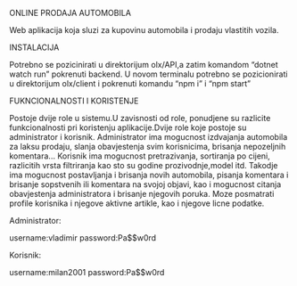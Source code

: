 ONLINE PRODAJA AUTOMOBILA

Web aplikacija koja sluzi za kupovinu automobila i prodaju vlastitih vozila.

INSTALACIJA

Potrebno se pozicinirati u direktorijum olx/API,a zatim komandom “dotnet watch run” pokrenuti backend. U novom terminalu potrebno se pozicionirati u direktorijum olx/client i pokrenuti komandu “npm i” i “npm start”

FUKNCIONALNOSTI I KORISTENJE

Postoje dvije role u sistemu.U zavisnosti od role, ponudjene su razlicite funkcionalnosti pri koristenju aplikacije.Dvije role koje postoje su administrator i korisnik.
Administrator ima mogucnost izdvajanja automobila za laksu prodaju, slanja obavjestenja svim korisnicima, brisanja nepozeljnih komentara...
Korisnik ima mogucnost pretrazivanja, sortiranja po cijeni, razlicitih vrsta filtriranja kao sto su godine prozivodnje,model itd.
Takodje ima mogucnost postavljanja i brisanja novih automobila, pisanja komentara i brisanje sopstvenih ili komentara na svojoj objavi, kao i mogucnost citanja obavjestenja
administratora i brisanje njegovih poruka.
Moze posmatrati profile korisnika i njegove aktivne artikle, kao i njegove licne podatke.

Administrator:

username:vladimir
password:Pa$$w0rd

Korisnik:

username:milan2001
password:Pa$$w0rd
